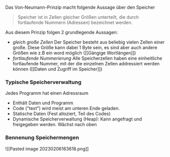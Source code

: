 Das Von-Neumann-Prinzip macht folgende Aussage über den Speicher
>  Speicher ist in Zellen gleicher Größen unterteilt, die durch fortlaufende Nummern (Adressen) bezeichnet werden.

Aus diesem Prinzip folgen 2 grundlegende Aussagen:
- *gleich große Zellen*
  Der Speicher besteht aus beliebig vielen Zellen einer große. Diese Größe kann dabei 1 Byte sein, es sind aber auch andere Größen wie z.B ein word möglich ([[Gängige Wortlängen]])
- *fortlaufende Nummerierung*
   Alle Speicherzellen haben eine einheitliche fortlaufende Nummer, mit der die einzelnen Zellen addressiert werden können ([[Daten und Zugriff im Speicher]])
   
### Typische Speicherverwaltung

Jedes Programm hat einen Adressraum
- Enthält Daten und Programm
- Code ("text") wird meist am unteren Ende geladen.
- Statische Daten (Fest alloziert, Teil des Codes)
- Dynamische Speicherverwaltung (Heap): Kann angefragt und freigegeben werden. Wächst nach oben 

### Bennenung Speichermengen


![[Pasted image 20230206163618.png]]






